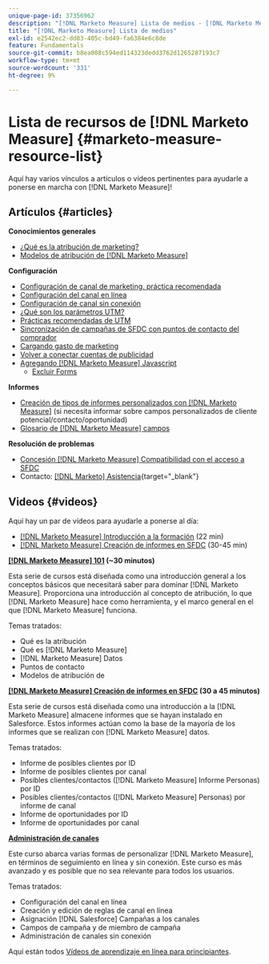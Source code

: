 ```yaml
---
unique-page-id: 37356962
description: "[!DNL Marketo Measure] Lista de medios - [!DNL Marketo Measure] - Documentación del producto"
title: "[!DNL Marketo Measure] Lista de medios"
exl-id: e2542ec2-dd83-405c-bd49-fa6384e6c8de
feature: Fundamentals
source-git-commit: b8ea008c594ed114323dedd3762d1265287193c7
workflow-type: tm+mt
source-wordcount: '331'
ht-degree: 9%

---
```


# Lista de recursos de [!DNL Marketo Measure] {#marketo-measure-resource-list}

Aquí hay varios vínculos a artículos o vídeos pertinentes para ayudarle a ponerse en marcha con [!DNL Marketo Measure]!

## Artículos {#articles}

**Conocimientos generales**

* [¿Qué es la atribución de marketing?](/help/introduction-to-marketo-measure/overview-resources/marketing-attribution.md)
* [Modelos de atribución de [!DNL Marketo Measure]](/help/introduction-to-marketo-measure/overview-resources/marketo-measure-attribution-models.md)

**Configuración**

* [Configuración de canal de marketing, práctica recomendada](/help/channel-tracking-and-setup/online-channels/marketing-channels-and-subchannels.md)
* [Configuración del canal en línea](/help/channel-tracking-and-setup/online-channels/online-custom-channel-setup.md)
* [Configuración de canal sin conexión](/help/channel-tracking-and-setup/offline-channels/offline-custom-channel-setup.md)
* [¿Qué son los parámetros UTM?](/help/channel-tracking-and-setup/online-channels/utm-parameters.md)
* [Prácticas recomendadas de UTM](/help/channel-tracking-and-setup/online-channels/best-practices-for-setting-up-utm-parameters.md)
* [Sincronización de campañas de SFDC con puntos de contacto del comprador](/help/channel-tracking-and-setup/offline-channels/legacy-processes/campaigns-and-campaign-members.md)
* [Cargando gasto de marketing](/help/marketing-spend/spend-management/marketing-channel-costs.md#uploading-marketing-costs)
* [Volver a conectar cuentas de publicidad](/help/api-connections/utilizing-marketo-measures-api-connections/reauthorizing-connected-accounts.md)
* [Agregando [!DNL Marketo Measure] Javascript](/help/marketo-measure-tracking/setting-up-tracking/adding-marketo-measure-script.md)
   * [Excluir Forms](/help/marketo-measure-tracking/setting-up-tracking/excluding-marketo-measure-from-specific-forms.md)

**Informes**

* [Creación de tipos de informes personalizados con [!DNL Marketo Measure]](/help/marketo-measure-salesforce-reporting/new-report-types/creating-custom-marketo-measure-report-types.md) (si necesita informar sobre campos personalizados de cliente potencial/contacto/oportunidad)
* [Glosario de [!DNL Marketo Measure] campos](/help/introduction-to-marketo-measure/overview-resources/glossary-of-marketo-measure-fields.md)

**Resolución de problemas**

* [Concesión [!DNL Marketo Measure] Compatibilidad con el acceso a SFDC](/help/miscellaneous/other-related-resources/granting-salesforce-access-to-marketo-measure-support.md)
* Contacto: [[!DNL Marketo] Asistencia](https://nation.marketo.com/t5/support/ct-p/Support){target="_blank"}

## Videos {#videos}

Aquí hay un par de vídeos para ayudarle a ponerse al día:

* [[!DNL Marketo Measure] Introducción a la formación](https://embed.vidyard.com/watch/Pb4DuWJwtFgw3jUBDGneb4) (22 min)
* [[!DNL Marketo Measure] Creación de informes en SFDC](https://universityonline.marketo.com/courses/bizible-and-salesforce/) (30-45 min)

**[[!DNL Marketo Measure] 101](https://universityonline.marketo.com/courses/bizible-101/) (~30 minutos)**

Esta serie de cursos está diseñada como una introducción general a los conceptos básicos que necesitará saber para dominar [!DNL Marketo Measure]. Proporciona una introducción al concepto de atribución, lo que [!DNL Marketo Measure] hace como herramienta, y el marco general en el que [!DNL Marketo Measure] funciona.

Temas tratados:

* Qué es la atribución
* Qué es [!DNL Marketo Measure]
* [!DNL Marketo Measure] Datos
* Puntos de contacto
* Modelos de atribución de 

**[[!DNL Marketo Measure] Creación de informes en SFDC](https://universityonline.marketo.com/courses/bizible-and-salesforce/) (30 a 45 minutos)**

Esta serie de cursos está diseñada como una introducción a la [!DNL Marketo Measure] almacene informes que se hayan instalado en Salesforce. Estos informes actúan como la base de la mayoría de los informes que se realizan con [!DNL Marketo Measure] datos.

Temas tratados:

* Informe de posibles clientes por ID
* Informe de posibles clientes por canal
* Posibles clientes/contactos ([!DNL Marketo Measure] Informe Personas) por ID
* Posibles clientes/contactos ([!DNL Marketo Measure] Personas) por informe de canal
* Informe de oportunidades por ID
* Informe de oportunidades por canal

**[Administración de canales](https://universityonline.marketo.com/courses/bizible-fundamentals-channel-management/)**

Este curso abarca varias formas de personalizar [!DNL Marketo Measure], en términos de seguimiento en línea y sin conexión. Este curso es más avanzado y es posible que no sea relevante para todos los usuarios.

Temas tratados:

* Configuración del canal en línea
* Creación y edición de reglas de canal en línea
* Asignación [!DNL Salesforce] Campañas a los canales
* Campos de campaña y de miembro de campaña
* Administración de canales sin conexión

Aquí están todos [Vídeos de aprendizaje en línea para principiantes](https://universityonline.marketo.com/#/library/bySubject/new-to-bizible/trails?_k=d1454j).

